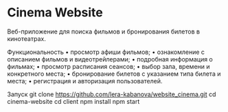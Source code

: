 ﻿# Cinema Website

Веб-приложение для поиска фильмов и бронирования билетов в кинотеатрах.

Функциональность
• просмотр афиши фильмов;
• ознакомление с описанием фильмов и видеотрейлерами;
• подробная информация о фильмах;
• просмотр расписания сеансов;
• выбор зала, времени и конкретного места;
• бронирование билетов с указанием типа билета и места;
• регистрация и авторизация пользователей.

Запуск
git clone https://github.com/lera-kabanova/website_cinema.git
cd cinema-website
cd client
npm install
npm start

